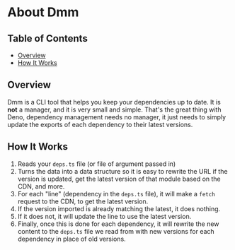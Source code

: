 # About Dmm

## Table of Contents

- [Overview](#overview)
- [How It Works](#how-it-works)

## Overview

Dmm is a CLI tool that helps you keep your dependencies up to date. It is
**not** a manager, and it is very small and simple. That's the great thing with
Deno, dependency management needs no manager, it just needs to simply update the
exports of each dependency to their latest versions.

## How It Works

1. Reads your `deps.ts` file (or file of argument passed in)
2. Turns the data into a data structure so it is easy to rewrite the URL if the
   version is updated, get the latest version of that module based on the CDN,
   and more.
3. For each "line" (dependency in the `deps.ts` file), it will make a `fetch`
   request to the CDN, to get the latest version.
4. If the version imported is already matching the latest, it does nothing.
5. If it does not, it will update the line to use the latest version.
6. Finally, once this is done for each dependency, it will rewrite the new
   content to the `deps.ts` file we read from with new versions for each
   dependency in place of old versions.
